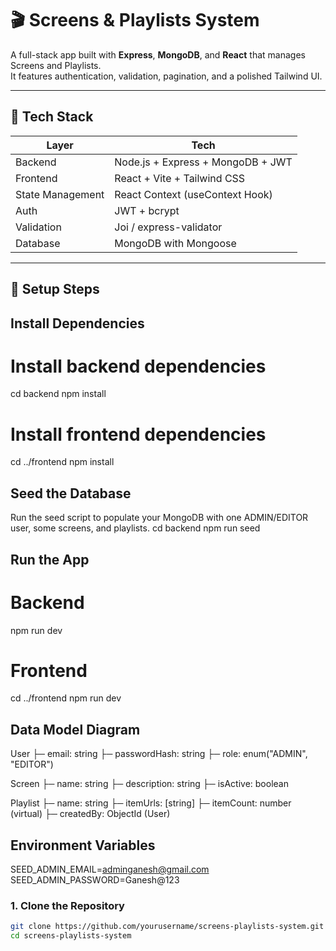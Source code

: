 # 🎬 Screens & Playlists System

A full-stack app built with **Express**, **MongoDB**, and **React** that manages Screens and Playlists.  
It features authentication, validation, pagination, and a polished Tailwind UI.

---

## 🚀 Tech Stack

| Layer | Tech |
|-------|------|
| Backend | Node.js + Express + MongoDB + JWT |
| Frontend | React + Vite + Tailwind CSS |
| State Management | React Context (useContext Hook) |
| Auth | JWT + bcrypt |
| Validation | Joi / express-validator |
| Database | MongoDB with Mongoose |

---

## 🧭 Setup Steps

## Install Dependencies
# Install backend dependencies
cd backend
npm install

# Install frontend dependencies
cd ../frontend
npm install

## Seed the Database
Run the seed script to populate your MongoDB with one ADMIN/EDITOR user, some screens, and playlists.
cd backend
npm run seed

## Run the App
# Backend
npm run dev

# Frontend
cd ../frontend
npm run dev


## Data Model Diagram
User
 ├─ email: string
 ├─ passwordHash: string
 ├─ role: enum("ADMIN", "EDITOR")

Screen
 ├─ name: string
 ├─ description: string
 ├─ isActive: boolean

Playlist
 ├─ name: string
 ├─ itemUrls: [string]
 ├─ itemCount: number (virtual)
 ├─ createdBy: ObjectId (User)

## Environment Variables
SEED_ADMIN_EMAIL=adminganesh@gmail.com
SEED_ADMIN_PASSWORD=Ganesh@123

### 1. Clone the Repository
```bash
git clone https://github.com/yourusername/screens-playlists-system.git
cd screens-playlists-system

